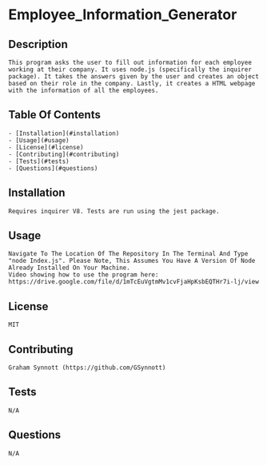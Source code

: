 # Employee_Information_Generator

## Description 

    This program asks the user to fill out information for each employee working at their company. It uses node.js (specifically the inquirer package). It takes the answers given by the user and creates an object based on their role in the company. Lastly, it creates a HTML webpage with the information of all the employees.

## Table Of Contents 

    - [Installation](#installation)
    - [Usage](#usage)
    - [License](#license)
    - [Contributing](#contributing)
    - [Tests](#tests)
    - [Questions](#questions)
    
## Installation 

    Requires inquirer V8. Tests are run using the jest package.

## Usage 

    Navigate To The Location Of The Repository In The Terminal And Type "node Index.js". Please Note, This Assumes You Have A Version Of Node Already Installed On Your Machine.
    Video showing how to use the program here: https://drive.google.com/file/d/1mTcEuVgtmMv1cvFjaHpKsbEQTHr7i-lj/view

## License 

    MIT

## Contributing 

    Graham Synnott (https://github.com/GSynnott)

## Tests 

    N/A

## Questions 

    N/A
